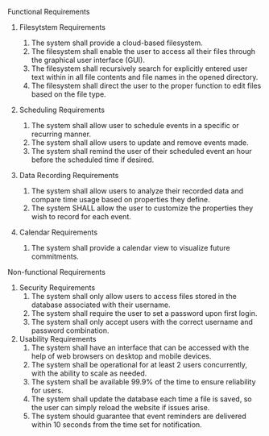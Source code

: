 Functional Requirements
1. Filesytstem Requirements   
    1. The system shall provide a cloud-based filesystem.
    2. The filesystem shall enable the user to access all their files through the graphical user interface (GUI).
    3. The filesystem shall recursively search for explicitly entered user text within in all file contents and file names in the opened directory.
    4. The filesystem shall direct the user to the proper function to edit files based on the file type.

2. Scheduling Requirements
    1. The system shall allow user to schedule events in a specific or recurring manner.
    2. The system shall allow users to update and remove events made.
    3. The system shall remind the user of their scheduled event an hour before the scheduled time if desired.

3. Data Recording Requirements
    1. The system shall allow users to analyze their recorded data and compare time usage based on properties they define.
    2. The system SHALL allow the user to customize the properties they wish to record for each event.

4. Calendar Requirements
    1. The system shall provide a calendar view to visualize future commitments. 

Non-functional Requirements
1. Security Requirements
    1. The system shall only allow users to access files stored in the database associated with their username.
    2. The system shall require the user to set a password upon first login.
    3. The system shall only accept users with the correct username and password combination.
2. Usability Requirements
    1. The system shall have an interface that can be accessed with the help of web browsers on desktop and mobile devices.
    2. The system shall be operational for at least 2 users concurrently, with the ability to scale as needed.
    3. The system shall be available 99.9% of the time to ensure reliability for users.
    4. The system shall update the database each time a file is saved, so the user can simply reload the website if issues arise.
    5. The system should guarantee that event reminders are delivered within 10 seconds from the time set for notification.